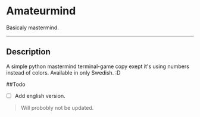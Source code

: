 # Amateurmind
Basicaly mastermind.

---
## Description
A simple python mastermind terminal-game copy exept it's using numbers instead of colors. Available in only Swedish. :D

##Todo
- [ ] Add english version.

> Will probobly not be updated.